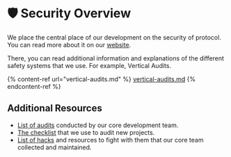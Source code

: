 # 🛡 Security Overview

We place the central place of our development on the security of protocol. You can read more about it on our [website](https://eonian.finance/security).

There, you can read additional information and explanations of the different safety systems that we use. For example, Vertical Audits.

{% content-ref url="vertical-audits.md" %}
[vertical-audits.md](vertical-audits.md)
{% endcontent-ref %}

## Additional Resources

* [List of audits](https://leovs09.notion.site/Protocols-Audits-6bfdf8b29fb245b2be8db5c24726e795?pvs=4) conducted by our core development team.
* [The checklist](https://leovs09.notion.site/Crypto-Project-Audit-Checklist-e24414dcd1c94b5f818343d46f25013d?pvs=4) that we use to audit new projects.
* [List of hacks](https://www.notion.so/leovs09/DeFi-Hacks-and-Vulnerabilities-a53964267ca14f87af2a3cc0e40130f8) and resources to fight with them that our core team collected and maintained.
